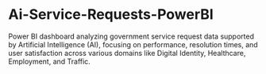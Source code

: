 # Ai-Service-Requests-PowerBI
Power BI dashboard analyzing government service request data supported by Artificial Intelligence (AI), focusing on performance, resolution times, and user satisfaction across various domains like Digital Identity, Healthcare, Employment, and Traffic.
